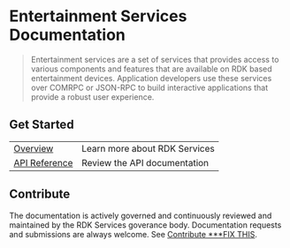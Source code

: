 # Entertainment Services Documentation

> Entertainment services are a set of services that provides access to various components and features that are available on RDK based entertainment devices. Application developers use these services over COMRPC or JSON-RPC to build interactive applications that provide a robust user experience.

## Get Started

|              |               |
| ------------ | --------------|
| [Overview](overview/intro.md) | Learn more about RDK Services |
| [API Reference](apis/AVInputPlugin.md) | Review the API documentation |

## Contribute

The documentation is actively governed and continuously reviewed and maintained by the RDK Services goverance body. Documentation requests and submissions are always welcome. See [Contribute ***FIX THIS](https://github.com/rdkcentral/entservices-apis/blob/main/README.md#contributing-to-entservices-apis).
